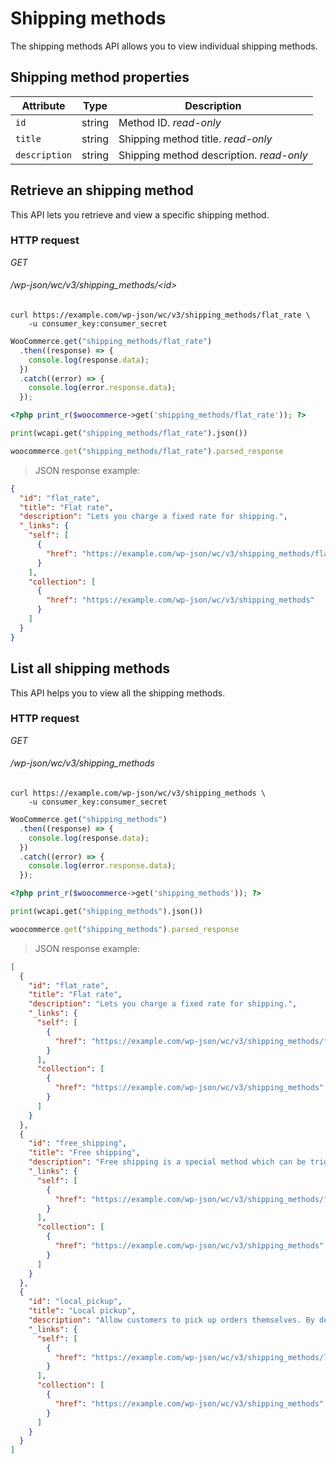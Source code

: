 # Shipping methods #

The shipping methods API allows you to view individual shipping methods.

## Shipping method properties ##

| Attribute     | Type   | Description                                                            |
| ------------- | ------ | ---------------------------------------------------------------------- |
| `id`          | string | Method ID. <i class="label label-info">read-only</i>                   |
| `title`       | string | Shipping method title. <i class="label label-info">read-only</i>       |
| `description` | string | Shipping method description. <i class="label label-info">read-only</i> |

## Retrieve an shipping method ##

This API lets you retrieve and view a specific shipping method.

### HTTP request ###

<div class="api-endpoint">
	<div class="endpoint-data">
		<i class="label label-get">GET</i>
		<h6>/wp-json/wc/v3/shipping_methods/&lt;id&gt;</h6>
	</div>
</div>

```shell
curl https://example.com/wp-json/wc/v3/shipping_methods/flat_rate \
	-u consumer_key:consumer_secret
```

```javascript
WooCommerce.get("shipping_methods/flat_rate")
  .then((response) => {
    console.log(response.data);
  })
  .catch((error) => {
    console.log(error.response.data);
  });
```

```php
<?php print_r($woocommerce->get('shipping_methods/flat_rate')); ?>
```

```python
print(wcapi.get("shipping_methods/flat_rate").json())
```

```ruby
woocommerce.get("shipping_methods/flat_rate").parsed_response
```

> JSON response example:

```json
{
  "id": "flat_rate",
  "title": "Flat rate",
  "description": "Lets you charge a fixed rate for shipping.",
  "_links": {
    "self": [
      {
        "href": "https://example.com/wp-json/wc/v3/shipping_methods/flat_rate"
      }
    ],
    "collection": [
      {
        "href": "https://example.com/wp-json/wc/v3/shipping_methods"
      }
    ]
  }
}
```

## List all shipping methods ##

This API helps you to view all the shipping methods.

### HTTP request ###

<div class="api-endpoint">
	<div class="endpoint-data">
		<i class="label label-get">GET</i>
		<h6>/wp-json/wc/v3/shipping_methods</h6>
	</div>
</div>

```shell
curl https://example.com/wp-json/wc/v3/shipping_methods \
	-u consumer_key:consumer_secret
```

```javascript
WooCommerce.get("shipping_methods")
  .then((response) => {
    console.log(response.data);
  })
  .catch((error) => {
    console.log(error.response.data);
  });
```

```php
<?php print_r($woocommerce->get('shipping_methods')); ?>
```

```python
print(wcapi.get("shipping_methods").json())
```

```ruby
woocommerce.get("shipping_methods").parsed_response
```

> JSON response example:

```json
[
  {
    "id": "flat_rate",
    "title": "Flat rate",
    "description": "Lets you charge a fixed rate for shipping.",
    "_links": {
      "self": [
        {
          "href": "https://example.com/wp-json/wc/v3/shipping_methods/flat_rate"
        }
      ],
      "collection": [
        {
          "href": "https://example.com/wp-json/wc/v3/shipping_methods"
        }
      ]
    }
  },
  {
    "id": "free_shipping",
    "title": "Free shipping",
    "description": "Free shipping is a special method which can be triggered with coupons and minimum spends.",
    "_links": {
      "self": [
        {
          "href": "https://example.com/wp-json/wc/v3/shipping_methods/free_shipping"
        }
      ],
      "collection": [
        {
          "href": "https://example.com/wp-json/wc/v3/shipping_methods"
        }
      ]
    }
  },
  {
    "id": "local_pickup",
    "title": "Local pickup",
    "description": "Allow customers to pick up orders themselves. By default, when using local pickup store base taxes will apply regardless of customer address.",
    "_links": {
      "self": [
        {
          "href": "https://example.com/wp-json/wc/v3/shipping_methods/local_pickup"
        }
      ],
      "collection": [
        {
          "href": "https://example.com/wp-json/wc/v3/shipping_methods"
        }
      ]
    }
  }
]
```

